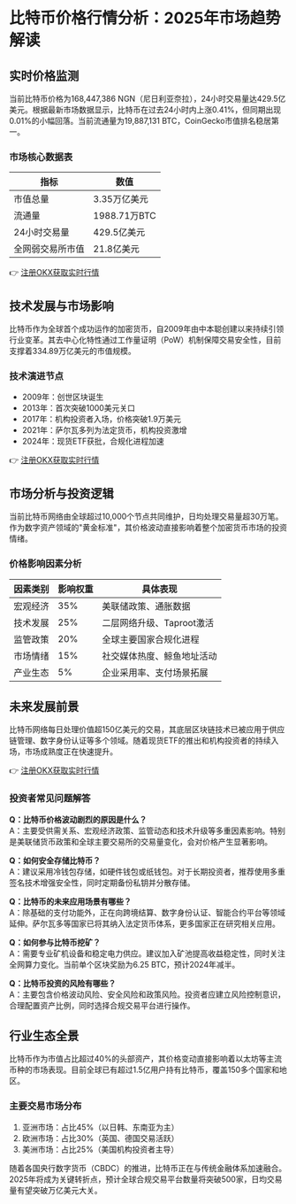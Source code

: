 # 比特币价格行情分析：2025年市场趋势解读

## 实时价格监测
当前比特币价格为168,447,386 NGN（尼日利亚奈拉），24小时交易量达429.5亿美元。根据最新市场数据显示，比特币在过去24小时内上涨0.41%，但同期出现0.01%的小幅回落。当前流通量为19,887,131 BTC，CoinGecko市值排名稳居第一。

### 市场核心数据表
| 指标               | 数值                |
|--------------------|---------------------|
| 市值总量           | 3.35万亿美元         |
| 流通量             | 1988.71万BTC         |
| 24小时交易量       | 429.5亿美元          |
| 全网弱交易所市值   | 21.8亿美元           |

👉 [注册OKX获取实时行情](https://bit.ly/okx_welcome)

## 技术发展与市场影响
比特币作为全球首个成功运作的加密货币，自2009年由中本聪创建以来持续引领行业变革。其去中心化特性通过工作量证明（PoW）机制保障交易安全性，目前支撑着334.89万亿美元的市值规模。

### 技术演进节点
- 2009年：创世区块诞生
- 2013年：首次突破1000美元关口
- 2017年：机构投资者入场，价格突破1.9万美元
- 2021年：萨尔瓦多列为法定货币，机构投资激增
- 2024年：现货ETF获批，合规化进程加速

👉 [注册OKX获取实时行情](https://bit.ly/okx_welcome)

## 市场分析与投资逻辑
当前比特币网络由全球超过10,000个节点共同维护，日均处理交易量超30万笔。作为数字资产领域的"黄金标准"，其价格波动直接影响着整个加密货币市场的投资情绪。

### 价格影响因素分析
| 因素类别       | 影响权重 | 具体表现                     |
|----------------|----------|------------------------------|
| 宏观经济       | 35%      | 美联储政策、通胀数据           |
| 技术发展       | 25%      | 二层网络升级、Taproot激活     |
| 监管政策       | 20%      | 全球主要国家合规化进程         |
| 市场情绪       | 15%      | 社交媒体热度、鲸鱼地址活动     |
| 产业生态       | 5%       | 企业采用率、支付场景拓展       |

## 未来发展前景
比特币网络每日处理价值超150亿美元的交易，其底层区块链技术已被应用于供应链管理、数字身份认证等多个领域。随着现货ETF的推出和机构投资者的持续入场，市场成熟度正在快速提升。

👉 [注册OKX获取实时行情](https://bit.ly/okx_welcome)

### 投资者常见问题解答
**Q：比特币价格波动剧烈的原因是什么？**  
A：主要受供需关系、宏观经济政策、监管动态和技术升级等多重因素影响。特别是美联储货币政策和全球主要交易所的交易量变化，会对价格产生显著影响。

**Q：如何安全存储比特币？**  
A：建议采用冷钱包存储，如硬件钱包或纸钱包。对于长期投资者，推荐使用多重签名技术增强安全性，同时定期备份私钥并分散存储。

**Q：比特币的未来应用场景有哪些？**  
A：除基础的支付功能外，正在向跨境结算、数字身份认证、智能合约平台等领域延伸。萨尔瓦多等国家已将其纳入法定货币体系，更多国家正在研究相关应用。

**Q：如何参与比特币挖矿？**  
A：需要专业矿机设备和稳定电力供应。建议加入矿池提高收益稳定性，同时关注全网算力变化。当前单个区块奖励为6.25 BTC，预计2024年减半。

**Q：比特币投资的风险有哪些？**  
A：主要包含价格波动风险、安全风险和政策风险。投资者应建立风险控制意识，合理配置资产比例，同时选择合规交易平台进行操作。

## 行业生态全景
比特币作为市值占比超过40%的头部资产，其价格变动直接影响着以太坊等主流币种的市场表现。目前全球已有超过1.5亿用户持有比特币，覆盖150多个国家和地区。

### 主要交易市场分布
1. 亚洲市场：占比45%（以日韩、东南亚为主）
2. 欧洲市场：占比30%（英国、德国交易活跃）
3. 美洲市场：占比25%（美国机构投资者主导）

随着各国央行数字货币（CBDC）的推进，比特币正在与传统金融体系加速融合。2025年将成为关键转折点，预计全球合规交易平台数量将突破500家，日均交易量有望突破万亿美元大关。